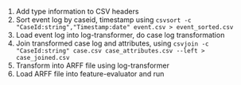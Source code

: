 1. Add type information to CSV headers
2. Sort event log by caseid, timestamp using `csvsort -c "CaseId:string","Timestamp:date" event.csv > event_sorted.csv`
3. Load event log into log-transformer, do case log transformation
4. Join transformed case log and attributes, using `csvjoin -c "CaseId:string" case.csv case_attributes.csv --left > case_joined.csv`
5. Transform into ARFF file using log-transformer
6. Load ARFF file into feature-evaluator and run